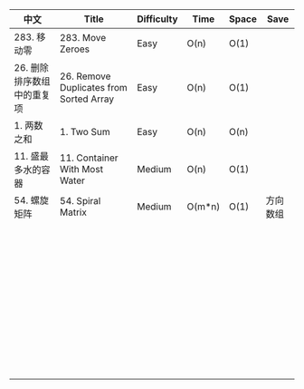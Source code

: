 | 中文                                 | Title                  | Difficulty | Time | Space | Save |
| --------------------------------------- | -------------------------- | -------- | ----- | ---- | ---- |
| 283. 移动零 | 283. Move Zeroes | Easy | O(n) | O(1) |  |
| 26. 删除排序数组中的重复项 | 26. Remove Duplicates from Sorted Array | Easy | O(n) | O(1) |      |
| 1. 两数之和 | 1. Two Sum       | Easy  | O(n) | O(n)  |      |
| 11. 盛最多水的容器 | 11. Container With Most Water | Medium | O(n) | O(1) |  |
| 54. 螺旋矩阵 | 54. Spiral Matrix | Medium | O(m*n) | O(1) | 方向数组 |
|                            |                                         |            |      |       |      |
|                            |                                         |            |      |       |      |
|                            |                                         |            |      |       |      |
|                            |                                         |            |      |       |      |
|                            |                                         |            |      |       |      |
|                            |                                         |            |      |       |      |
|                            |                                         |            |      |       |      |
|                            |                                         |            |      |       |      |
|                            |                                         |            |      |       |      |
|                            |                                         |            |      |       |      |
|                            |                                         |            |      |       |      |
|                            |                                         |            |      |       |      |
|                            |                                         |            |      |       |      |
|                            |                                         |            |      |       |      |
|                            |                                         |            |      |       |      |
|                            |                                         |            |      |       |      |
|                            |                                         |            |      |       |      |
|                            |                                         |            |      |       |      |
|                            |                                         |            |      |       |      |
|                            |                                         |            |      |       |      |
|                            |                                         |            |      |       |      |
|                            |                                         |            |      |       |      |
|                            |                                         |            |      |       |      |
|                            |                                         |            |      |       |      |
|                            |                                         |            |      |       |      |
|                            |                                         |            |      |       |      |
|                            |                                         |            |      |       |      |
|                            |                                         |            |      |       |      |
|                            |                                         |            |      |       |      |
|                            |                                         |            |      |       |      |
|                            |                                         |            |      |       |      |
|                            |                                         |            |      |       |      |
|                            |                                         |            |      |       |      |
|                            |                                         |            |      |       |      |
|                            |                                         |            |      |       |      |
|                            |                                         |            |      |       |      |
|                            |                                         |            |      |       |      |
|                            |                                         |            |      |       |      |
|                            |                                         |            |      |       |      |
|                            |                                         |            |      |       |      |
|                            |                                         |            |      |       |      |
|                            |                                         |            |      |       |      |
|                            |                                         |            |      |       |      |
|                            |                                         |            |      |       |      |
|                            |                                         |            |      |       |      |
|                            |                                         |            |      |       |      |

